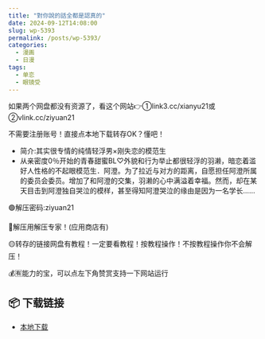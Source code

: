 ```yaml
---
title: "對你說的話全都是認真的"
date: 2024-09-12T14:08:00
slug: wp-5393
permalink: /posts/wp-5393/
categories:
  - 漫画
  - 日漫
tags:
  - 单恋
  - 眼镜受
---
```


如果两个网盘都没有资源了，看这个网站👉①link3.cc/xianyu21或②vlink.cc/ziyuan21

不需要注册账号！直接点本地下载转存OK？懂吧！

*   简介:其实很专情的纯情轻浮男×刚失恋的模范生
*   从亲密度0％开始的青春甜蜜BL♡外貌和行为举止都很轻浮的羽濑，暗恋着滥好人性格的不起眼模范生．阿澄。为了拉近与对方的距离，自愿担任阿澄所属的委员会委员。增加了和阿澄的交集，羽濑的心中满溢着幸福。然而，却在某天目击到阿澄独自哭泣的模样，甚至得知阿澄哭泣的缘由是因为一名学长……

🟢解压密码:ziyuan21

🔵解压用解压专家！(应用商店有)

🟡转存的链接网盘有教程！一定要看教程！按教程操作！不按教程操作你不会解压！

💰🈶能力的宝，可以点左下角赞赏支持一下网站运行

## 📦 下载链接
- [本地下载](https://blziyuan21.com/pay-download/5393?key=d5ebde3078&down_id=0)

